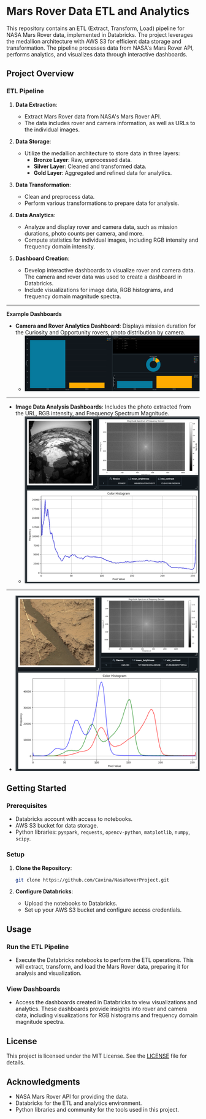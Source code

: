 # Mars Rover Data ETL and Analytics

This repository contains an ETL (Extract, Transform, Load) pipeline for NASA Mars Rover data, implemented in Databricks. The project leverages the medallion architecture with AWS S3 for efficient data storage and transformation. The pipeline processes data from NASA's Mars Rover API, performs analytics, and visualizes data through interactive dashboards.

## Project Overview

### ETL Pipeline

1. **Data Extraction**:
   - Extract Mars Rover data from NASA's Mars Rover API.
   - The data includes rover and camera information, as well as URLs to the individual images.

2. **Data Storage**:
   - Utilize the medallion architecture to store data in three layers:
     - **Bronze Layer**: Raw, unprocessed data.
     - **Silver Layer**: Cleaned and transformed data.
     - **Gold Layer**: Aggregated and refined data for analytics.

3. **Data Transformation**:
   - Clean and preprocess data.
   - Perform various transformations to prepare data for analysis.

4. **Data Analytics**:
   - Analyze and display rover and camera data, such as mission durations, photo counts per camera, and more.
   - Compute statistics for individual images, including RGB intensity and frequency domain intensity.

5. **Dashboard Creation**:
   - Develop interactive dashboards to visualize rover and camera data. The camera and rover data was used to create a dashboard in Databricks.
   - Include visualizations for image data, RGB histograms, and frequency domain magnitude spectra.

---

**Example Dashboards**

- **Camera and Rover Analytics Dashboard**: Displays mission duration for the Curiosity and Opportunity rovers, photo distribution by camera.
  - ![Camera and Rover Analytics](images/camera_dash.png)

---

- **Image Data Analysis Dashboards**: Includes the photo extracted from the URL, RGB intensity, and Frequency Spectrum Magnitude.
  - ![Image Data Dashboard 1](images/db_1.png)

---

  - ![Image Data Dashboard 2](images/db_2.png)

## Getting Started

### Prerequisites

- Databricks account with access to notebooks.
- AWS S3 bucket for data storage.
- Python libraries: `pyspark`, `requests`, `opencv-python`, `matplotlib`, `numpy`, `scipy`.

### Setup

1. **Clone the Repository**:

   ```bash
   git clone https://github.com/Cavina/NasaRoverProject.git

   
2. **Configure Databricks**:
   - Upload the notebooks to Databricks.
   - Set up your AWS S3 bucket and configure access credentials.
  
## Usage

### Run the ETL Pipeline

- Execute the Databricks notebooks to perform the ETL operations. This will extract, transform, and load the Mars Rover data, preparing it for analysis and visualization.

### View Dashboards

- Access the dashboards created in Databricks to view visualizations and analytics. These dashboards provide insights into rover and camera data, including visualizations for RGB histograms and frequency domain magnitude spectra.

## License

This project is licensed under the MIT License. See the [LICENSE](LICENSE) file for details.

## Acknowledgments

- NASA Mars Rover API for providing the data.
- Databricks for the ETL and analytics environment.
- Python libraries and community for the tools used in this project.

